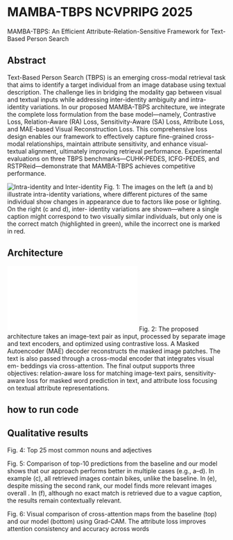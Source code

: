 # MAMBA-TBPS NCVPRIPG 2025
MAMBA-TBPS: An Efficient Attribute-Relation-Sensitive Framework for Text-Based Person Search

## Abstract
Text-Based Person Search (TBPS) is an emerging cross-modal retrieval task that aims to identify a target individual from an image database using textual description. The challenge lies in bridging the modality gap between visual and textual inputs while addressing inter-identity ambiguity and intra-identity variations. In our proposed MAMBA-TBPS architecture, we integrate the complete loss formulation from the base model—namely, Contrastive Loss, Relation-Aware (RA) Loss, Sensitivity-Aware (SA) Loss, Attribute Loss, and MAE-based Visual Reconstruction Loss. This comprehensive loss design enables our framework to effectively capture fine-grained cross-modal relationships, maintain attribute sensitivity, and enhance visual-textual alignment, ultimately improving retrieval performance. Experimental evaluations on three TBPS benchmarks—CUHK-PEDES, ICFG-PEDES, and RSTPReid—demonstrate that MAMBA-TBPS achieves competitive performance.


![ Intra-identity and Inter-identity ](VTHSC.png)
Fig. 1: The images on the left (a and b) illustrate intra-identity variations, where different pictures of the
same individual show changes in appearance due to factors like pose or lighting. On the right (c and d), inter-
identity variations are shown—where a single caption might correspond to two visually similar individuals,
but only one is the correct match (highlighted in green), while the incorrect one is marked in red.

## Architecture
![MAMBA-TBPS](./architecture.pdf)
Fig. 2: The proposed architecture takes an image-text pair as input, processed by separate image and text
encoders, and optimized using contrastive loss. A Masked Autoencoder (MAE) decoder reconstructs the
masked image patches. The text is also passed through a cross-modal encoder that integrates visual em-
beddings via cross-attention. The final output supports three objectives: relation-aware loss for matching
image-text pairs, sensitivity-aware loss for masked word prediction in text, and attribute loss focusing on
textual attribute representations.

## how to run code


## Qualitative results


Fig. 4: Top 25 most common nouns and adjectives


Fig. 5: Comparison of top-10 predictions from the baseline and our model shows that our approach performs
better in multiple cases (e.g., a–d). In example (c), all retrieved images contain bikes, unlike the baseline.
In (e), despite missing the second rank, our model finds more relevant images overall . In (f), although no
exact match is retrieved due to a vague caption, the results remain contextually relevant.



Fig. 6: Visual comparison of cross-attention maps from the baseline (top) and our model (bottom) using
Grad-CAM. The attribute loss improves attention consistency and accuracy across words
